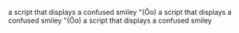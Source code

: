 a script that displays a confused smiley "(Ôo)
a script that displays a confused smiley "(Ôo)
a script that displays a confused smiley
